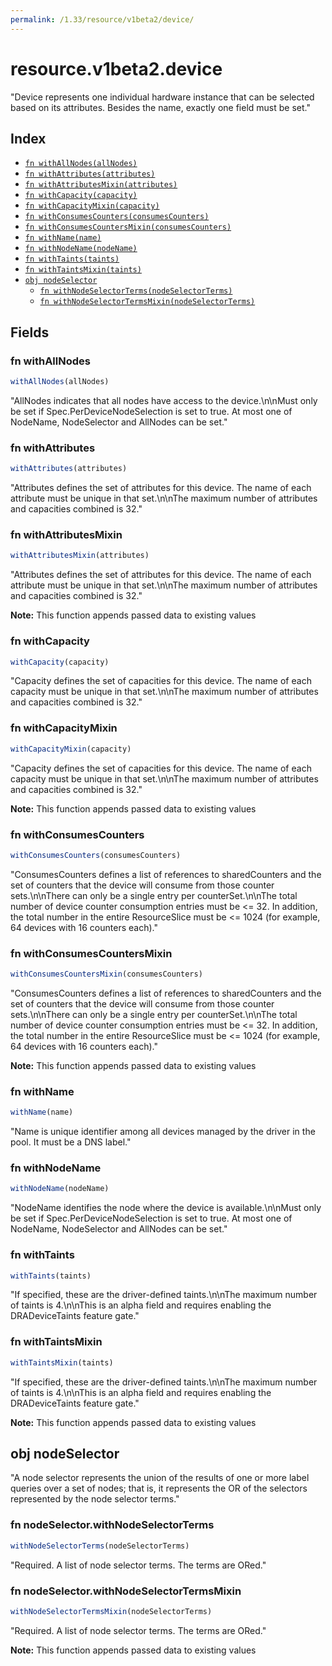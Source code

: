 ```yaml
---
permalink: /1.33/resource/v1beta2/device/
---
```


# resource.v1beta2.device

"Device represents one individual hardware instance that can be selected based on its attributes. Besides the name, exactly one field must be set."

## Index

* [`fn withAllNodes(allNodes)`](#fn-withallnodes)
* [`fn withAttributes(attributes)`](#fn-withattributes)
* [`fn withAttributesMixin(attributes)`](#fn-withattributesmixin)
* [`fn withCapacity(capacity)`](#fn-withcapacity)
* [`fn withCapacityMixin(capacity)`](#fn-withcapacitymixin)
* [`fn withConsumesCounters(consumesCounters)`](#fn-withconsumescounters)
* [`fn withConsumesCountersMixin(consumesCounters)`](#fn-withconsumescountersmixin)
* [`fn withName(name)`](#fn-withname)
* [`fn withNodeName(nodeName)`](#fn-withnodename)
* [`fn withTaints(taints)`](#fn-withtaints)
* [`fn withTaintsMixin(taints)`](#fn-withtaintsmixin)
* [`obj nodeSelector`](#obj-nodeselector)
  * [`fn withNodeSelectorTerms(nodeSelectorTerms)`](#fn-nodeselectorwithnodeselectorterms)
  * [`fn withNodeSelectorTermsMixin(nodeSelectorTerms)`](#fn-nodeselectorwithnodeselectortermsmixin)

## Fields

### fn withAllNodes

```ts
withAllNodes(allNodes)
```

"AllNodes indicates that all nodes have access to the device.\n\nMust only be set if Spec.PerDeviceNodeSelection is set to true. At most one of NodeName, NodeSelector and AllNodes can be set."

### fn withAttributes

```ts
withAttributes(attributes)
```

"Attributes defines the set of attributes for this device. The name of each attribute must be unique in that set.\n\nThe maximum number of attributes and capacities combined is 32."

### fn withAttributesMixin

```ts
withAttributesMixin(attributes)
```

"Attributes defines the set of attributes for this device. The name of each attribute must be unique in that set.\n\nThe maximum number of attributes and capacities combined is 32."

**Note:** This function appends passed data to existing values

### fn withCapacity

```ts
withCapacity(capacity)
```

"Capacity defines the set of capacities for this device. The name of each capacity must be unique in that set.\n\nThe maximum number of attributes and capacities combined is 32."

### fn withCapacityMixin

```ts
withCapacityMixin(capacity)
```

"Capacity defines the set of capacities for this device. The name of each capacity must be unique in that set.\n\nThe maximum number of attributes and capacities combined is 32."

**Note:** This function appends passed data to existing values

### fn withConsumesCounters

```ts
withConsumesCounters(consumesCounters)
```

"ConsumesCounters defines a list of references to sharedCounters and the set of counters that the device will consume from those counter sets.\n\nThere can only be a single entry per counterSet.\n\nThe total number of device counter consumption entries must be <= 32. In addition, the total number in the entire ResourceSlice must be <= 1024 (for example, 64 devices with 16 counters each)."

### fn withConsumesCountersMixin

```ts
withConsumesCountersMixin(consumesCounters)
```

"ConsumesCounters defines a list of references to sharedCounters and the set of counters that the device will consume from those counter sets.\n\nThere can only be a single entry per counterSet.\n\nThe total number of device counter consumption entries must be <= 32. In addition, the total number in the entire ResourceSlice must be <= 1024 (for example, 64 devices with 16 counters each)."

**Note:** This function appends passed data to existing values

### fn withName

```ts
withName(name)
```

"Name is unique identifier among all devices managed by the driver in the pool. It must be a DNS label."

### fn withNodeName

```ts
withNodeName(nodeName)
```

"NodeName identifies the node where the device is available.\n\nMust only be set if Spec.PerDeviceNodeSelection is set to true. At most one of NodeName, NodeSelector and AllNodes can be set."

### fn withTaints

```ts
withTaints(taints)
```

"If specified, these are the driver-defined taints.\n\nThe maximum number of taints is 4.\n\nThis is an alpha field and requires enabling the DRADeviceTaints feature gate."

### fn withTaintsMixin

```ts
withTaintsMixin(taints)
```

"If specified, these are the driver-defined taints.\n\nThe maximum number of taints is 4.\n\nThis is an alpha field and requires enabling the DRADeviceTaints feature gate."

**Note:** This function appends passed data to existing values

## obj nodeSelector

"A node selector represents the union of the results of one or more label queries over a set of nodes; that is, it represents the OR of the selectors represented by the node selector terms."

### fn nodeSelector.withNodeSelectorTerms

```ts
withNodeSelectorTerms(nodeSelectorTerms)
```

"Required. A list of node selector terms. The terms are ORed."

### fn nodeSelector.withNodeSelectorTermsMixin

```ts
withNodeSelectorTermsMixin(nodeSelectorTerms)
```

"Required. A list of node selector terms. The terms are ORed."

**Note:** This function appends passed data to existing values